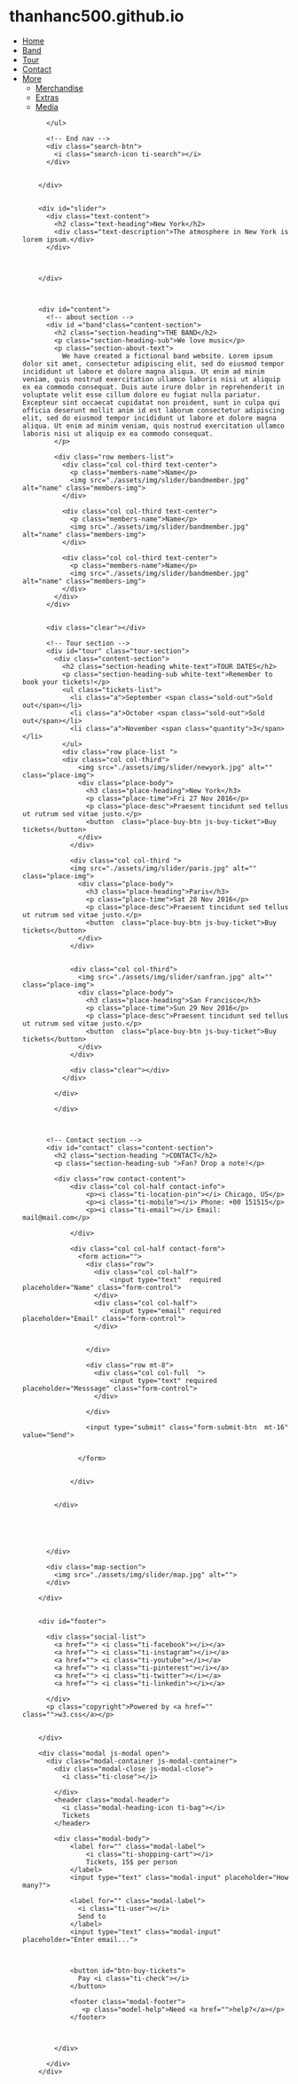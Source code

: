 # thanhanc500.github.io
<!DOCTYPE html>
<html lang="en">
<head>
    <meta charset="UTF-8">
    <meta http-equiv="X-UA-Compatible" content="IE=edge">
    <meta name="viewport" content="width=device-width, initial-scale=1.0">
    <title>The Band</title>
    <link rel="stylesheet" href="./assets/css/style.css">
    <link rel="stylesheet" href="./assets/font/themify-icons-font/themify-icons/themify-icons.css">
    <link rel="stylesheet" href="./assets/img/chicago.jpg">

</head>
<body>
  <div id="main">
    <!-- Begin nav -->
        <div id="header">
          <ul id="nav">
            <li><a href="#">Home</a></li>
            <li><a href="#band">Band</a></li>
            <li><a href="#tour">Tour</a></li>
            <li><a href="#contact">Contact</a></li>
            <li>
              <a href="#">
                More
              <i class=" nav-arow-down ti-angle-down"></i>
              </a>
              <ul class="subnav">
                <li><a href="">Merchandise</a></li>
                <li><a href="">Extras</a></li>
                <li><a href="">Media</a></li>
              </ul>
            </li>
            

            
          </ul>
          
          <!-- End nav -->
          <div class="search-btn">
            <i class="search-icon ti-search"></i>
          </div>


        </div>
        

        <div id="slider">
          <div class="text-content">
            <h2 class="text-heading">New York</h2>
            <div class="text-description">The atmosphere in New York is lorem ipsum.</div>
          </div>



        </div>

         

        <div id="content">
          <!-- about section -->
          <div id ="band"class="content-section">
            <h2 class="section-heading">THE BAND</h2>
            <p class="section-heading-sub">We love music</p>
            <p class="section-about-text">
              We have created a fictional band website. Lorem ipsum dolor sit amet, consectetur adipiscing elit, sed do eiusmod tempor incididunt ut labore et dolore magna aliqua. Ut enim ad minim veniam, quis nostrud exercitation ullamco laboris nisi ut aliquip ex ea commodo consequat. Duis aute irure dolor in reprehenderit in voluptate velit esse cillum dolore eu fugiat nulla pariatur. Excepteur sint occaecat cupidatat non proident, sunt in culpa qui officia deserunt mollit anim id est laborum consectetur adipiscing elit, sed do eiusmod tempor incididunt ut labore et dolore magna aliqua. Ut enim ad minim veniam, quis nostrud exercitation ullamco laboris nisi ut aliquip ex ea commodo consequat.
            </p>

            <div class="row members-list">
              <div class="col col-third text-center">
                <p class="members-name">Name</p>
                <img src="./assets/img/slider/bandmember.jpg" alt="name" class="members-img">
              </div>

              <div class="col col-third text-center">
                <p class="members-name">Name</p>
                <img src="./assets/img/slider/bandmember.jpg" alt="name" class="members-img">
              </div>

              <div class="col col-third text-center">
                <p class="members-name">Name</p>
                <img src="./assets/img/slider/bandmember.jpg" alt="name" class="members-img">
              </div>
            </div>
          </div>


          <div class="clear"></div>

          <!-- Tour section -->
          <div id="tour" class="tour-section">
            <div class="content-section">
              <h2 class="section-heading white-text">TOUR DATES</h2>
              <p class="section-heading-sub white-text">Remember to book your tickets!</p>
              <ul class="tickets-list">
                <li class="a">September <span class="sold-out">Sold out</span></li>
                <li class="a">October <span class="sold-out">Sold out</span></li>
                <li class="a">November <span class="quantity">3</span></li>
              </ul>
              <div class="row place-list ">
              <div class="col col-third">
                  <img src="./assets/img/slider/newyork.jpg" alt="" class="place-img">
                  <div class="place-body">
                    <h3 class="place-heading">New York</h3>
                    <p class="place-time">Fri 27 Nov 2016</p>
                    <p class="place-desc">Praesent tincidunt sed tellus ut rutrum sed vitae justo.</p>
                    <button  class="place-buy-btn js-buy-ticket">Buy tickets</button>
                  </div>
                </div>
  
                <div class="col col-third ">
                <img src="./assets/img/slider/paris.jpg" alt="" class="place-img">
                  <div class="place-body">
                    <h3 class="place-heading">Paris</h3>
                    <p class="place-time">Sat 28 Nov 2016</p>
                    <p class="place-desc">Praesent tincidunt sed tellus ut rutrum sed vitae justo.</p>
                    <button  class="place-buy-btn js-buy-ticket">Buy tickets</button>
                  </div>
                </div>
  
                
                <div class="col col-third">
                  <img src="./assets/img/slider/sanfran.jpg" alt="" class="place-img">
                  <div class="place-body">
                    <h3 class="place-heading">San Francisco</h3>
                    <p class="place-time">Sun 29 Nov 2016</p>
                    <p class="place-desc">Praesent tincidunt sed tellus ut rutrum sed vitae justo.</p>
                    <button  class="place-buy-btn js-buy-ticket">Buy tickets</button>
                  </div>
                </div>

                <div class="clear"></div>
              </div>
  
            </div>
  
            </div>

            

          <!-- Contact section -->
          <div id="contact" class="content-section">
            <h2 class="section-heading ">CONTACT</h2>
            <p class="section-heading-sub ">Fan? Drop a note!</p>

            <div class="row contact-content">
                <div class="col col-half contact-info">
                    <p><i class="ti-location-pin"></i> Chicago, US</p>
                    <p><i class="ti-mobile"></i> Phone: +00 151515</p>
                    <p><i class="ti-email"></i> Email: mail@mail.com</p>

                </div>

                <div class="col col-half contact-form">
                  <form action="">
                    <div class="row">
                      <div class="col col-half">
                          <input type="text"  required placeholder="Name" class="form-control">
                      </div>
                      <div class="col col-half">
                          <input type="email" required placeholder="Email" class="form-control">
                      </div>
  
  
                    </div>
  
                    <div class="row mt-8">
                      <div class="col col-full  ">
                          <input type="text" required placeholder="Messsage" class="form-control">
                      </div>
                      
                    </div>

                    <input type="submit" class="form-submit-btn  mt-16" value="Send"> 
                    

                  </form>
                 
                  
                </div>

                
            </div>

            


            
          </div>

          <div class="map-section">
            <img src="./assets/img/slider/map.jpg" alt="">
          </div>

        </div>


        <div id="footer">

          <div class="social-list">
            <a href=""> <i class="ti-facebook"></i></a>
            <a href=""> <i class="ti-instagram"></i></a>
            <a href=""> <i class="ti-youtube"></i></a>
            <a href=""> <i class="ti-pinterest"></i></a>
            <a href=""> <i class="ti-twitter"></i></a>
            <a href=""> <i class="ti-linkedin"></i></a>

          </div>
          <p class="copyright">Powered by <a href="" class="">w3.css</a></p>


        </div>

        <div class="modal js-modal open">
          <div class="modal-container js-modal-container">
            <div class="modal-close js-modal-close">
              <i class="ti-close"></i>

            </div>
            <header class="modal-header">
              <i class="modal-heading-icon ti-bag"></i>
              Tickets 
            </header>
            
            <div class="modal-body">
                <label for="" class="modal-label">
                    <i class="ti-shopping-cart"></i>
                    Tickets, 15$ per person
                </label>
                <input type="text" class="modal-input" placeholder="How many?">

                <label for="" class="modal-label">
                  <i class="ti-user"></i>
                  Send to
                </label>
                <input type="text" class="modal-input" placeholder="Enter email...">
                


                <button id="btn-buy-tickets">
                  Pay <i class="ti-check"></i>
                </button>

                <footer class="modal-footer">
                   <p class="model-help">Need <a href="">help?</a></p>
                </footer>


                
            </div>

          </div>
        </div>

    
  </div>


  <script>
    const buyBtns = document.querySelectorAll('.js-buy-ticket')
    const modal = document.querySelector('.js-modal')
    const modalClose = document.querySelector('.js-modal-close')
    const modalContainer = document.querySelector('.js-modal-container  ')
    function showBuyTickets(){
        modal.classList.add('open')

    }

    function hideBuyTickets(){
        modal.classList.remove('open')

    }


    for(const buyBtn of buyBtns) {
      buyBtn.addEventListener('click',showBuyTickets)
    }
    modalClose.addEventListener('click', hideBuyTickets)
    modal.addEventListener('click',hideBuyTickets)

    modalContainer.addEventListener('click',function(){
      event.stopPropagation()
    })
  </script>
    
</body>
</html>
